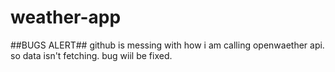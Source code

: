 # weather-app
##BUGS ALERT##
github is messing with how i am calling openwaether api. so data isn't fetching. bug wiil be fixed.
